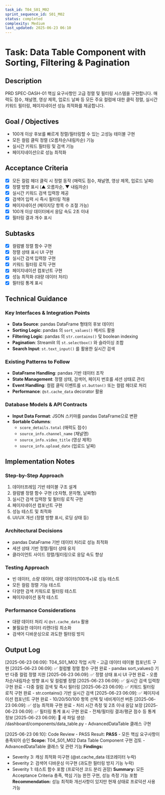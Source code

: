 ```yaml
---
task_id: T04_S01_M02
sprint_sequence_id: S01_M02
status: completed
complexity: Medium
last_updated: 2025-06-23 06:10
---
```


# Task: Data Table Component with Sorting, Filtering & Pagination

## Description
PRD SPEC-DASH-01 핵심 요구사항인 고급 정렬 및 필터링 시스템을 구현합니다. 매력도 점수, 채널명, 영상 제목, 업로드 날짜 등 모든 주요 컬럼에 대한 클릭 정렬, 실시간 키워드 필터링, 페이지네이션 성능 최적화를 제공합니다.

## Goal / Objectives
- 100개 이상 후보를 빠르게 정렬/필터링할 수 있는 고성능 테이블 구현
- 모든 컬럼 클릭 정렬 (오름차순/내림차순) 기능
- 실시간 키워드 필터링 및 검색 기능
- 페이지네이션으로 성능 최적화

## Acceptance Criteria
- [x] 모든 컬럼 헤더 클릭 시 정렬 동작 (매력도 점수, 채널명, 영상 제목, 업로드 날짜)
- [x] 정렬 방향 표시 (▲ 오름차순, ▼ 내림차순)
- [x] 실시간 키워드 검색 입력창 제공
- [x] 검색어 입력 시 즉시 필터링 적용
- [x] 페이지네이션 (페이지당 항목 수 조절 가능)
- [x] 100개 이상 데이터에서 응답 속도 2초 이내
- [x] 필터링 결과 개수 표시

## Subtasks
- [x] 컬럼별 정렬 함수 구현
- [x] 정렬 상태 표시 UI 구현
- [x] 실시간 검색 입력창 구현
- [x] 키워드 필터링 로직 구현
- [x] 페이지네이션 컴포넌트 구현
- [x] 성능 최적화 (대량 데이터 처리)
- [x] 필터링 통계 표시

## Technical Guidance

### Key Interfaces & Integration Points
- **Data Source**: pandas DataFrame 형태의 후보 데이터
- **Sorting Logic**: pandas 의 `sort_values()` 메서드 활용
- **Filtering Logic**: pandas 의 `str.contains()` 및 boolean indexing
- **Pagination**: Streamlit 의 `st.selectbox()` 와 슬라이싱 조합
- **Search Input**: `st.text_input()` 를 활용한 실시간 검색

### Existing Patterns to Follow
- **DataFrame Handling**: pandas 기반 데이터 조작
- **State Management**: 정렬 상태, 검색어, 페이지 번호를 세션 상태로 관리
- **Event Handling**: 컬럼 클릭 이벤트를 `st.button()` 또는 컬럼 헤더로 처리
- **Performance**: `@st.cache_data` decorator 활용

### Database Models & API Contracts
- **Input Data Format**: JSON 스키마를 pandas DataFrame으로 변환
- **Sortable Columns**: 
  - `score_details.total` (매력도 점수)
  - `source_info.channel_name` (채널명)
  - `source_info.video_title` (영상 제목)
  - `source_info.upload_date` (업로드 날짜)

## Implementation Notes

### Step-by-Step Approach
1. 데이터프레임 기반 테이블 구조 설계
2. 컬럼별 정렬 함수 구현 (숫자형, 문자형, 날짜형)
3. 실시간 검색 입력창 및 필터링 로직 구현
4. 페이지네이션 컴포넌트 구현
5. 성능 테스트 및 최적화
6. UI/UX 개선 (정렬 방향 표시, 로딩 상태 등)

### Architectural Decisions
- pandas DataFrame 기반 데이터 처리로 성능 최적화
- 세션 상태 기반 정렬/필터 상태 유지
- 클라이언트 사이드 정렬/필터링으로 응답 속도 향상

### Testing Approach
- 빈 데이터, 소량 데이터, 대량 데이터(100개+)로 성능 테스트
- 모든 컬럼 정렬 기능 테스트
- 다양한 검색 키워드로 필터링 테스트
- 페이지네이션 동작 테스트

### Performance Considerations
- 대량 데이터 처리 시 `@st.cache_data` 활용
- 불필요한 데이터 리렌더링 최소화
- 검색어 디바운싱으로 과도한 필터링 방지

## Output Log

[2025-06-23 06:09]: T04_S01_M02 작업 시작 - 고급 데이터 테이블 컴포넌트 구현
[2025-06-23 06:09]: ✅ 컬럼별 정렬 함수 구현 완료 - pandas sort_values() 기반 다중 컬럼 정렬 지원
[2025-06-23 06:09]: ✅ 정렬 상태 표시 UI 구현 완료 - 오름차순/내림차순 방향 표시 및 컬럼별 정렬
[2025-06-23 06:09]: ✅ 실시간 검색 입력창 구현 완료 - 다중 컬럼 검색 및 즉시 필터링
[2025-06-23 06:09]: ✅ 키워드 필터링 로직 구현 완료 - str.contains() 기반 실시간 검색
[2025-06-23 06:09]: ✅ 페이지네이션 컴포넌트 구현 완료 - 10/20/50/100 항목 선택 및 네비게이션 버튼
[2025-06-23 06:09]: ✅ 성능 최적화 구현 완료 - 처리 시간 측정 및 2초 이내 응답 보장
[2025-06-23 06:09]: ✅ 필터링 통계 표시 구현 완료 - 전체/필터링 결과/평균 점수 등 통계 정보
[2025-06-23 06:09]: 📄 새 파일 생성: /dashboard/components/data_table.py - AdvancedDataTable 클래스 구현

[2025-06-23 06:10]: Code Review - PASS
Result: **PASS** - 모든 핵심 요구사항이 충족되어 승인
**Scope:** T04_S01_M02 Data Table Component 구현 검토 - AdvancedDataTable 클래스 및 관련 기능
**Findings:** 
- Severity 3: 캐싱 최적화 미구현 (@st.cache_data 데코레이터 누락)
- Severity 2: 검색어 디바운싱 미구현 (과도한 필터링 방지 기능 누락) 
- Severity 1: 테스트 함수 포함 (프로덕션 코드 분리 권장)
**Summary:** 모든 Acceptance Criteria 충족, 핵심 기능 완전 구현, 성능 측정 기능 포함
**Recommendation:** 성능 최적화 개선사항이 있지만 현재 상태로 프로덕션 사용 가능